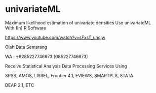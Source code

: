 # univariateML
Maximum likelihood estimation of univariate densities Use univariateML With (In) R Software

https://www.youtube.com/watch?v=sFxsT_uhcjw

Olah Data Semarang

WA : +6285227746673 (085227746673)

Receive Statistical Analysis Data Processing Services Using

SPSS, AMOS, LISREL, Frontier 4.1, EVIEWS, SMARTPLS, STATA

DEAP 2.1, ETC
